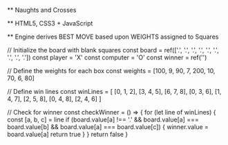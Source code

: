 ** Naughts and Crosses


** HTML5, CSS3 + JavaScript


** Engine derives BEST MOVE based upon WEIGHTS assigned to Squares

// Initialize the board with blank squares
const board = ref(['.', '.', '.', '.', '.', '.', '.', '.', '.'])
const player = 'X'
const computer = 'O'
const winner = ref('')

// Define the weights for each box
const weights = [100, 9, 90, 7, 200, 10, 70, 6, 80]

// Define win lines
const winLines = [
  [0, 1, 2],
  [3, 4, 5],
  [6, 7, 8],
  [0, 3, 6],
  [1, 4, 7],
  [2, 5, 8],
  [0, 4, 8],
  [2, 4, 6]
]

// Check for winner
const checkWinner = () => {
  for (let line of winLines) {
    const [a, b, c] = line
    if (board.value[a] !== '.' && board.value[a] === board.value[b] && board.value[a] === board.value[c]) {
      winner.value = board.value[a]
      return true
    }
  }
  return false
}